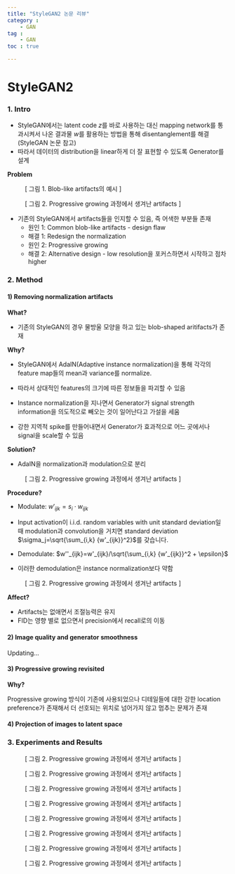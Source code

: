 ```yaml
---
title: "StyleGAN2 논문 리뷰"
category :
    - GAN
tag :
    - GAN
toc : true

---
```


# StyleGAN2

### 1. Intro

- StyleGAN에서는 latent code $z$를 바로 사용하는 대신 mapping network를 통과시켜서 나온 결과물 $w$를 활용하는 방법을 통해 disentanglement를 해결(StyleGAN 논문 참고) 
- 따라서 데이터의 distribution을 linear하게 더 잘 표현할 수 있도록 Generator를 설계



**Problem**
<figure>
	<img src="{{ '/assets/images/styleganv2/stylegan2_problem.png' | prepend: site.baseurl }}" alt=""> 
	<figcaption> [ 그림 1. Blob-like artifacts의 예시 ] </figcaption>
</figure>

<figure>
	<img src="{{ '/assets/images/styleganv2/stylegan2_problem2.png' | prepend: site.baseurl }}" alt=""> 
	<figcaption> [ 그림 2. Progressive growing 과정에서 생겨난 artifacts ] </figcaption>
</figure>

- 기존의 StyleGAN에서 artifacts들을 인지할 수 있음, 즉 어색한 부분들 존재
  - 원인 1: Common blob-like artifacts - design flaw
  - 해결 1: Redesign the normalization
  - 원인 2: Progressive growing 
  - 해결 2: Alternative design - low resolution을 포커스하면서 시작하고 점차 higher



### 2. Method

#### 1) Removing normalization artifacts

**What?**

- 기존의 StyleGAN의 경우 물방울 모양을 하고 있는 blob-shaped aritifacts가 존재



**Why?**

- StyleGAN에서 AdaIN(Adaptive instance normalization)을 통해 각각의 feature map들의 mean과 variance를 normalize. 
- 따라서 상대적인 features의 크기에 따른 정보들을 파괴할 수 있음 
- Instance normalization을 지나면서 Generator가 signal strength information을 의도적으로 빼오는 것이 일어난다고 가설을 세움

- 강한 지역적 spike를 만들어내면서 Generator가 효과적으로 어느 곳에서나 signal을 scale할 수 있음


**Solution?**

- AdaIN을 normalization과 modulation으로 분리


<figure>
	<img src="{{ '/assets/images/styleganv2/stylegan2_model.png' | prepend: site.baseurl }}" alt=""> 
	<figcaption> [ 그림 2. Progressive growing 과정에서 생겨난 artifacts ] </figcaption>
</figure>


**Procedure?**

- Modulate: $w'_{ijk}=s_i \cdot w_{ijk}$ 

- Input activation이 i.i.d. random variables with unit standard deviation일 때 modulation과 convolution을 거치면 standard deviation $\sigma_j=\sqrt{\sum_{i,k} {w'_{ijk}}^2}$를 갖습니다.

- Demodulate: $w''_{ijk}=w'_{ijk}/\sqrt{\sum_{i,k} {w'_{ijk}}^2 + \epsilon}$ 
- 이러한 demodulation은 instance normalization보다 약함


<figure>
	<img src="{{ '/assets/images/styleganv2/stylegan2_ablation.png' | prepend: site.baseurl }}" alt=""> 
	<figcaption> [ 그림 2. Progressive growing 과정에서 생겨난 artifacts ] </figcaption>
</figure>


**Affect?**

- Artifacts는 없애면서 조절능력은 유지
- FID는 영향 별로 없으면서 precision에서 recall로의 이동



#### 2) Image quality and generator smoothness

Updating...



#### 3) Progressive growing revisited

**Why?**

Progressive growing 방식이 기존에 사용되었으나 디테일들에 대한 강한 location preference가 존재해서 더 선호되는 위치로 넘어가지 않고 멈추는 문제가 존재



#### 4) Projection of images to latent space





### 3. Experiments and Results
<figure>
	<img src="{{ '/assets/images/styleganv2/stylegan2_result1.png' | prepend: site.baseurl }}" alt=""> 
	<figcaption> [ 그림 2. Progressive growing 과정에서 생겨난 artifacts ] </figcaption>
</figure>

<figure>
	<img src="{{ '/assets/images/styleganv2/stylegan2_result2.png' | prepend: site.baseurl }}" alt=""> 
	<figcaption> [ 그림 2. Progressive growing 과정에서 생겨난 artifacts ] </figcaption>
</figure>

<figure>
	<img src="{{ '/assets/images/styleganv2/stylegan2_result3.png' | prepend: site.baseurl }}" alt=""> 
	<figcaption> [ 그림 2. Progressive growing 과정에서 생겨난 artifacts ] </figcaption>
</figure>

<figure>
	<img src="{{ '/assets/images/styleganv2/stylegan2_result4.png' | prepend: site.baseurl }}" alt=""> 
	<figcaption> [ 그림 2. Progressive growing 과정에서 생겨난 artifacts ] </figcaption>
</figure>

<figure>
	<img src="{{ '/assets/images/styleganv2/stylegan2_result5.png' | prepend: site.baseurl }}" alt=""> 
	<figcaption> [ 그림 2. Progressive growing 과정에서 생겨난 artifacts ] </figcaption>
</figure>

<figure>
	<img src="{{ '/assets/images/styleganv2/stylegan2_result6.png' | prepend: site.baseurl }}" alt=""> 
	<figcaption> [ 그림 2. Progressive growing 과정에서 생겨난 artifacts ] </figcaption>
</figure>

<figure>
	<img src="{{ '/assets/images/styleganv2/stylegan2_result7.png' | prepend: site.baseurl }}" alt=""> 
	<figcaption> [ 그림 2. Progressive growing 과정에서 생겨난 artifacts ] </figcaption>
</figure>

<figure>
	<img src="{{ '/assets/images/styleganv2/stylegan2_result8.png' | prepend: site.baseurl }}" alt=""> 
	<figcaption> [ 그림 2. Progressive growing 과정에서 생겨난 artifacts ] </figcaption>
</figure>






